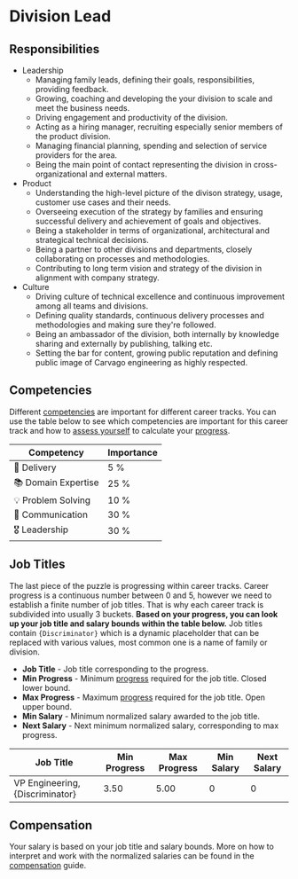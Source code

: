 # Division Lead

## Responsibilities

- Leadership
  - Managing family leads, defining their goals, responsibilities, providing feedback.
  - Growing, coaching and developing the your division to scale and meet the business needs.
  - Driving engagement and productivity of the division.
  - Acting as a hiring manager, recruiting especially senior members of the product division.
  - Managing financial planning, spending and selection of service providers for the area.
  - Being the main point of contact representing the division in cross-organizational and external matters.
- Product
  - Understanding the high-level picture of the divison strategy, usage, customer use cases and their needs.
  - Overseeing execution of the strategy by families and ensuring successful delivery and achievement of goals and objectives.
  - Being a stakeholder in terms of organizational, architectural and strategical technical decisions.
  - Being a partner to other divisions and departments, closely collaborating on processes and methodologies.
  - Contributing to long term vision and strategy of the division in alignment with company strategy.
- Culture
  - Driving culture of technical excellence and continuous improvement among all teams and divisions.
  - Defining quality standards, continuous delivery processes and methodologies and making sure they're followed.
  - Being an ambassador of the division, both internally by knowledge sharing and externally by publishing, talking etc.
  - Setting the bar for content, growing public reputation and defining public image of Carvago engineering as highly respected.

## Competencies

Different [competencies](../competencies.md) are important for different career tracks. You can use the table below to see which competencies are important for this career track and how to [assess yourself](../performance-reviews/competency-assessment.md) to calculate your [progress](../progress.md).

| Competency          | Importance |
| ------------------- | ---------- |
| 🚚 Delivery         | 5 %        |
| 📚 Domain Expertise | 25 %       |
| 💡 Problem Solving  | 10 %       |
| 💬 Communication    | 30 %       |
| 🎖️ Leadership       | 30 %       |

## Job Titles

The last piece of the puzzle is progressing within career tracks. Career progress is a continuous number between 0 and 5, however we need to establish a finite number of job titles. That is why each career track is subdivided into usually 3 buckets. **Based on your progress, you can look up your job title and salary bounds within the table below.** Job titles contain `{Discriminator}` which is a dynamic placeholder that can be replaced with various values, most common one is a name of family or division.

- **Job Title** - Job title corresponding to the progress.
- **Min Progress** - Minimum [progress](../progress.md) required for the job title. Closed lower bound.
- **Max Progress** - Maximum [progress](../progress.md) required for the job title. Open upper bound.
- **Min Salary** - Minimum normalized salary awarded to the job title.
- **Next Salary** - Next minimum normalized salary, corresponding to max progress.

| Job Title                       | Min Progress | Max Progress | Min Salary | Next Salary |
| ------------------------------- | ------------ | ------------ | ---------- | ----------- |
| VP Engineering, {Discriminator} | 3.50         | 5.00         | 0          | 0           |

## Compensation

Your salary is based on your job title and salary bounds. More on how to interpret and work with the normalized salaries can be found in the [compensation](../compensation.md) guide.
